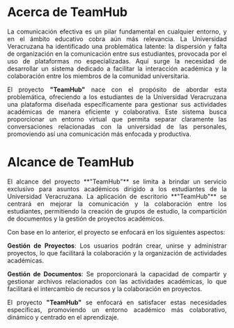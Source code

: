 # **Acerca de TeamHub**

<div align="justify"> 
La comunicación efectiva es un pilar fundamental en cualquier entorno, y en el ámbito educativo cobra aún más relevancia. La Universidad Veracruzana ha identificado una problemática latente: la dispersión y falta de organización en la comunicación entre sus estudiantes, provocada por el uso de plataformas no especializadas. Aquí surge la necesidad de desarrollar un sistema dedicado a facilitar la interacción académica y la colaboración entre los miembros de la comunidad universitaria. 

El proyecto **"TeamHub"** nace con el propósito de abordar esta problemática, ofreciendo a los estudiantes de la Universidad Veracruzana una plataforma diseñada específicamente para gestionar sus actividades académicas de manera eficiente y colaborativa. Este sistema busca proporcionar un entorno virtual que permita separar claramente las conversaciones relacionadas con la universidad de las personales, promoviendo así una comunicación más enfocada y productiva.
</div>

# **Alcance de TeamHub**  

<div align="justify"> 
El alcance del proyecto **"TeamHub"** se limita a brindar un servicio exclusivo para asuntos académicos dirigido a los estudiantes de la Universidad Veracruzana. La aplicación de escritorio **"TeamHub"** se centrará en mejorar la comunicación y la colaboración entre los estudiantes, permitiendo la creación de grupos de estudio, la compartición de documentos y la gestión de proyectos académicos.  

Con base en lo anterior, el proyecto se enfocará en los siguientes aspectos: 

**Gestión de Proyectos**: Los usuarios podrán crear, unirse y administrar proyectos, lo que facilitará la colaboración y la organización de actividades académicas. 

**Gestión de Documentos**: Se proporcionará la capacidad de compartir y gestionar archivos relacionados con las actividades académicas, lo que facilitará el intercambio de recursos y la colaboración en proyectos. 

El proyecto **"TeamHub"** se enfocará en satisfacer estas necesidades específicas, promoviendo un entorno académico más colaborativo, dinámico y centrado en el aprendizaje.
</div>
